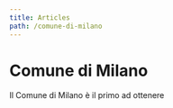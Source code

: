 ```yaml
---
title: Articles
path: /comune-di-milano
---
```


# Comune di Milano

Il Comune di Milano è il primo ad ottenere
